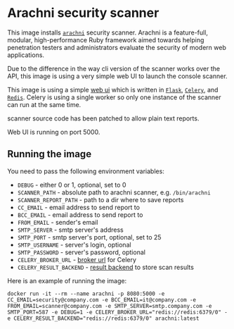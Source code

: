 # Arachni security scanner

This image installs [`arachni`](http://www.arachni-scanner.com) security
scanner. Arachni is a feature-full, modular, high-performance Ruby framework
aimed towards helping penetration testers and administrators evaluate the
security of modern web applications.

Due to the difference in the way cli version of the scanner works over
the API, this image is using a very simple web UI to launch the console
scanner.

This image is using a simple [web ui](https://github.com/unit9/arachni-ui)
which is written in [`Flask`](http://flask.pocoo.org/),
[`Celery`](http://www.celeryproject.org/), and [`Redis`](https://redis.io/).
Celery is using a single worker so only one instance of the scanner can run
at the same time.

scanner source code has been patched to allow plain text reports.

Web UI is running on port 5000.

## Running the image

You need to pass the following environment variables:

- `DEBUG` - either 0 or 1, optional, set to 0
- `SCANNER_PATH` - absolute path to arachni scanner, e.g. `/bin/arachni`
- `SCANNER_REPORT_PATH` - path to a dir where to save reports
- `CC_EMAIL` - email address to send report to
- `BCC_EMAIL` - email address to send report to
- `FROM_EMAIL` - sender's email
- `SMTP_SERVER` - smtp server's address
- `SMTP_PORT` - smtp server's port, optional, set to 25
- `SMTP_USERNAME` - server's login, optional
- `SMTP_PASSWORD` - server's password, optional
- `CELERY_BROKER_URL` - [broker url](http://docs.celeryproject.org/en/latest/getting-started/brokers/index.html) for Celery
- `CELERY_RESULT_BACKEND` - [result backend](http://docs.celeryproject.org/en/latest/userguide/configuration.html#std:setting-result_backend) to store scan results

Here is an example of running the image:
```
docker run -it --rm --name arachni -p 8080:5000 -e CC_EMAIL=security@company.com -e BCC_EMAIL=it@company.com -e FROM_EMAIL=scanner@company.com -e SMTP_SERVER=smtp.company.com -e SMTP_PORT=587 -e DEBUG=1 -e CELERY_BROKER_URL="redis://redis:6379/0" -e CELERY_RESULT_BACKEND="redis://redis:6379/0" arachni:latest
```
